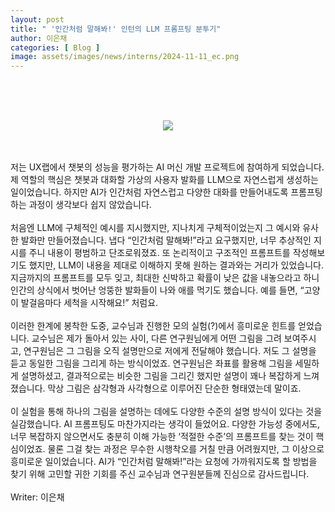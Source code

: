 ```yaml
---
layout: post
title: " '인간처럼 말해봐!' 인턴의 LLM 프롬프팅 분투기"
author: 이은채
categories: [ Blog ]
image: assets/images/news/interns/2024-11-11_ec.png
---
```

<br>
<figure style = "margin-left: auto; margin-right: auto;  width: 70%;  text-align: center">
    <br><br>
    <img src="{{site.baseurl}}/assets/images/news/interns/2024-11-11_ec.png">
</figure>
<br><br>
저는 UX랩에서 챗봇의 성능을 평가하는 AI 머신 개발 프로젝트에 참여하게 되었습니다.
제 역할의 핵심은 챗봇과 대화할 가상의 사용자 발화를 LLM으로 자연스럽게 생성하는 일이었습니다. 
하지만 AI가 인간처럼 자연스럽고 다양한 대화를 만들어내도록 프롬프팅하는 과정이 생각보다 쉽지 않았습니다.
<br><br>
처음엔 LLM에 구체적인 예시를 지시했지만, 지나치게 구체적이었는지 그 예시와 유사한 발화만 만들어졌습니다. 
냅다 “인간처럼 말해봐!”라고 요구했지만, 너무 추상적인 지시를 주니 내용이 평범하고 단조로워졌죠.
또 논리적이고 구조적인 프롬프트를 작성해보기도 했지만, LLM이 내용을 제대로 이해하지 못해 원하는 결과와는 거리가 있었습니다. 
지금까지의 프롬프트를 모두 잊고, 최대한 신박하고 확률이 낮은 값을 내놓으라고 하니 인간의 상식에서 벗어난 엉뚱한 발화들이 나와 애를 먹기도 했습니다. 
예를 들면, “고양이 발걸음마다 세척을 시작해요!” 처럼요.
<br><br>
이러한 한계에 봉착한 도중, 교수님과 진행한 모의 실험(?)에서 흥미로운 힌트를 얻었습니다. 
교수님은 제가 돌아서 있는 사이, 다른 연구원님에게 어떤 그림을 그려 보여주시고, 연구원님은 그 그림을 오직 설명만으로 저에게 전달해야 했습니다. 
저도 그 설명을 듣고 동일한 그림을 그리게 하는 방식이었죠. 
연구원님은 좌표를 활용해 그림을 세밀하게 설명하셨고, 결과적으로는 비슷한 그림을 그리긴 했지만 설명이 꽤나 복잡하게 느껴졌습니다. 
막상 그림은 삼각형과 사각형으로 이루어진 단순한 형태였는데 말이죠. 
<br><br>
이 실험을 통해 하나의 그림을 설명하는 데에도 다양한 수준의 설명 방식이 있다는 것을 실감했습니다. 
AI 프롬프팅도 마찬가지라는 생각이 들었어요. 다양한 가능성 중에서도, 너무 복잡하지 않으면서도 충분히 이해 가능한 ‘적절한 수준’의 프롬프트를 찾는 것이 핵심이었죠. 
물론 그걸 찾는 과정은 무수한 시행착오를 거칠 만큼 어려웠지만, 그 이상으로 흥미로운 일이었습니다. 
AI가 “인간처럼 말해봐!”라는 요청에 가까워지도록 할 방법을 찾기 위해 고민할 귀한 기회를 주신 교수님과 연구원분들께 진심으로 감사드립니다.
<br><br>
Writer: 이은채 <br>
